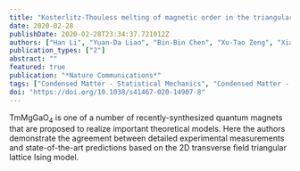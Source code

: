 ```yaml
---
title: "Kosterlitz-Thouless melting of magnetic order in the triangular quantum Ising material TmMgGaO$_4$"
date: 2020-02-28
publishDate: 2020-02-28T23:34:37.721012Z
authors: ["Han Li", "Yuan-Da Liao", "Bin-Bin Chen", "Xu-Tao Zeng", "Xian-Lei Sheng", "Yang Qi", "Zi Yang Meng", "Wei Li"]
publication_types: ["2"]
abstract: ""
featured: true
publication: "*Nature Communications*"
tags: ["Condensed Matter - Statistical Mechanics", "Condensed Matter - Strongly Correlated Electrons"]
doi: "https://doi.org/10.1038/s41467-020-14907-8"
---
```


TmMgGaO<sub>4</sub> is one of a number of recently-synthesized quantum magnets that are proposed to realize important theoretical models. Here the authors demonstrate the agreement between detailed experimental measurements and state-of-the-art predictions based on the 2D transverse field triangular lattice Ising model. 